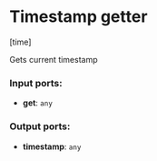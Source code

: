 # Timestamp getter

[time]

Gets current timestamp

### Input ports:

* __get__: `any`


### Output ports:

* __timestamp__: `any`


